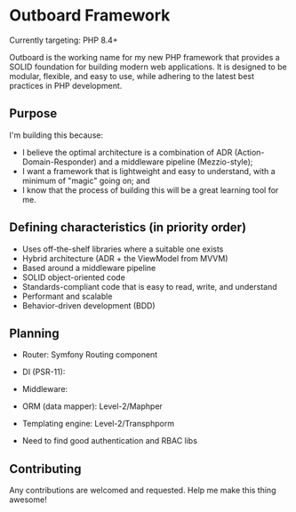 # Outboard Framework

Currently targeting: PHP 8.4+

Outboard is the working name for my new PHP framework that provides a SOLID foundation
for building modern web applications. It is designed to be modular, flexible, and
easy to use, while adhering to the latest best practices in PHP development.

## Purpose

I'm building this because:
- I believe the optimal architecture is a combination of ADR (Action-Domain-Responder) and a middleware pipeline (Mezzio-style);
- I want a framework that is lightweight and easy to understand, with a minimum of "magic" going on; and
- I know that the process of building this will be a great learning tool for me.

## Defining characteristics (in priority order)
 - Uses off-the-shelf libraries where a suitable one exists
 - Hybrid architecture (ADR + the ViewModel from MVVM)
 - Based around a middleware pipeline
 - SOLID object-oriented code
 - Standards-compliant code that is easy to read, write, and understand
 - Performant and scalable
 - Behavior-driven development (BDD)

## Planning

- Router: Symfony Routing component
- DI (PSR-11):
- Middleware:

- ORM (data mapper): Level-2/Maphper
- Templating engine: Level-2/Transphporm
- Need to find good authentication and RBAC libs

## Contributing

Any contributions are welcomed and requested. Help me make this thing awesome!
